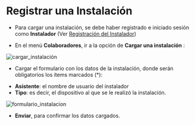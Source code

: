 # Registrar una Instalación

* Para cargar una instalación, se debe haber registrado e iniciado sesión como **Instalador**
   (Ver [Registración del Instalador](https://github.com/reyiyo/eventoL/wiki/4_Registraci%C3%B3n-del-Instalador))

* En el menú **Colaboradores**, ir a la opción de **Cargar una instalación** :

![cargar_instalación](http://i58.tinypic.com/169ialu.png)

* Cargar el formulario con los datos de la instalación, donde serán obligatorios los ítems marcados (*):

 - **Asistente**: el nombre de usuario del instalador
 - **Tipo**: es decir, el dispositivo al que se le realizó la instalación. 

![formulario_instalacion](http://i58.tinypic.com/1582ljs.png)

* **Enviar**, para confirmar los datos cargados.



